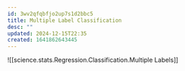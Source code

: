 ```yaml
---
id: 3wv2qfqbfjo2up7s1d2bbc5
title: Multiple Label Classification
desc: ""
updated: 2024-12-15T22:35
created: 1641862643445
---
```

![[science.stats.Regression.Classification.Multiple Labels]]

